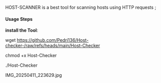 HOST-SCANNER is a best tool for scanning hosts using HTTP requests ; 

#### Usage Steps

 **install the Tool**:

wget https://github.com/Pedri136/Host-checker-/raw/refs/heads/main/Host-Checker 

chmod +x Host-Checker


./Host-Checker 

IMG_20250411_223629.jpg
